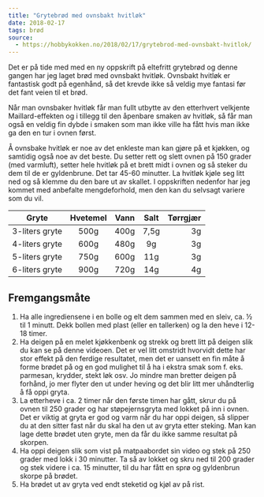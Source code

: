 ```yaml
---
title: "Grytebrød med ovnsbakt hvitløk"
date: 2018-02-17
tags: brød
source: 
  - https://hobbykokken.no/2018/02/17/grytebrod-med-ovnsbakt-hvitlok/
---
```


Det er på tide med med en ny oppskrift på eltefritt grytebrød og denne gangen har jeg laget brød med ovnsbakt hvitløk. Ovnsbakt hvitløk er fantastisk godt på egenhånd, så det krevde ikke så veldig mye fantasi før det fant veien til et brød.

Når man ovnsbaker hvitløk får man fullt utbytte av den etterhvert velkjente Maillard-effekten og i tillegg til den åpenbare smaken av hvitløk, så får man også en veldig fin dybde i smaken som man ikke ville ha fått hvis man ikke ga den en tur i ovnen først.

Å ovnsbake hvitløk er noe av det enkleste man kan gjøre på et kjøkken, og samtidig også noe av det beste. Du setter rett og slett ovnen på 150 grader (med varmluft), setter hele hvitløk på et brett midt i ovnen og så steker du dem til de er gyldenbrune. Det tar 45-60 minutter. La hvitløk kjøle seg litt ned og så klemme du den bare ut av skallet. I oppskriften nedenfor har jeg kommet med anbefalte mengdeforhold, men den kan du selvsagt variere som du vil.


| Gryte | Hvetemel | Vann | Salt | Tørrgjær |
| ----- |:--------:|:----:|:----:| --------:| 
| 3-liters gryte | 500g | 400g | 7,5g | 3g |
| 4-liters gryte | 600g | 480g | 9g  | 3g |
| 5-liters gryte | 750g | 600g | 11g | 3g |
| 6-liters gryte | 900g | 720g | 14g | 4g |

## Fremgangsmåte

1. Ha alle ingrediensene i en bolle og elt dem sammen med en sleiv, ca. ½ til 1 minutt. Dekk bollen med plast (eller en tallerken) og la den heve i 12-18 timer.
2. Ha deigen på en melet kjøkkenbenk og strekk og brett litt på deigen slik du kan se på denne videoen. Det er vel litt omstridt hvorvidt dette har stor effekt på den ferdige resultatet, men det er uansett en fin måte å forme brødet på og en god mulighet til å ha i ekstra smak som f. eks. parmesan, krydder, stekt løk osv. Jo mindre man bretter deigen på forhånd, jo mer flyter den ut under heving og det blir litt mer uhåndterlig å få oppi gryta.
3. La etterheve i ca. 2 timer når den første timen har gått, skrur du på ovnen til 250 grader og har støpejernsgryta med lokket på inn i ovnen. Det er viktig at gryta er god og varm når du har oppi deigen, så slipper du at den sitter fast når du skal ha den ut av gryta etter steking. Man kan lage dette brødet uten gryte, men da får du ikke samme resultat på skorpen.
4. Ha oppi deigen slik som vist på matpaabordet sin video og stek på 250 grader med lokk i 30 minutter. Ta så av lokket og skru ned til 200 grader og stek videre i ca. 15 minutter, til du har fått en sprø og gyldenbrun skorpe på brødet.
5. Ha brødet ut av gryta ved endt steketid og kjøl av på rist.
